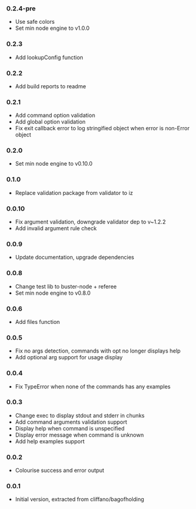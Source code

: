 ### 0.2.4-pre
* Use safe colors
* Set min node engine to v1.0.0

### 0.2.3
* Add lookupConfig function

### 0.2.2
* Add build reports to readme

### 0.2.1
* Add command option validation
* Add global option validation
* Fix exit callback error to log stringified object when error is non-Error object

### 0.2.0
* Set min node engine to v0.10.0

### 0.1.0
* Replace validation package from validator to iz

### 0.0.10
* Fix argument validation, downgrade validator dep to v~1.2.2
* Add invalid argument rule check

### 0.0.9
* Update documentation, upgrade dependencies

### 0.0.8
* Change test lib to buster-node + referee
* Set min node engine to v0.8.0

### 0.0.6
* Add files function

### 0.0.5
* Fix no args detection, commands with opt no longer displays help
* Add optional arg support for usage display

### 0.0.4
* Fix TypeError when none of the commands has any examples

### 0.0.3
* Change exec to display stdout and stderr in chunks
* Add command arguments validation support
* Display help when command is unspecified
* Display error message when command is unknown
* Add help examples support

### 0.0.2
* Colourise success and error output

### 0.0.1
* Initial version, extracted from cliffano/bagofholding
